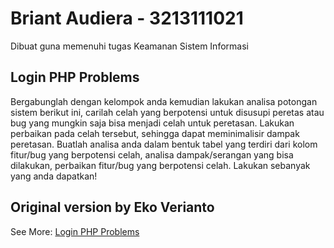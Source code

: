 # Briant Audiera - 3213111021
Dibuat guna memenuhi tugas Keamanan Sistem Informasi

## Login PHP Problems
Bergabunglah dengan kelompok anda kemudian lakukan analisa potongan sistem berikut ini, carilah celah yang berpotensi untuk disusupi peretas atau bug yang mungkin saja bisa menjadi celah untuk peretasan. Lakukan perbaikan pada celah tersebut, sehingga dapat meminimalisir dampak peretasan. Buatlah analisa anda dalam bentuk tabel yang terdiri dari kolom fitur/bug yang berpotensi celah, analisa dampak/serangan yang bisa dilakukan, perbaikan fitur/bug yang berpotensi celah. Lakukan sebanyak yang anda dapatkan!

## Original version by Eko Verianto
See More: [Login PHP Problems](https://github.com/ekoverianto/php_login_problems.git)